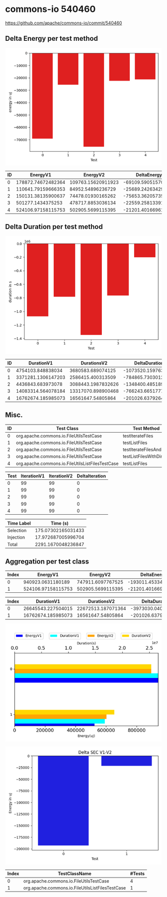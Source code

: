 # commons-io 540460


https://github.com/apache/commons-io/commit/540460



## Delta Energy per test method

![](./commons-io_delta_energy_0_v.png)


| ID | EnergyV1 | EnergyV2 | DeltaEnergy |
| --- | --- | --- | --- |
| 0 | 178872.74672482364 | 109763.15620911923 | -69109.5905157044 |
| 1 | 110641.79159666353 | 84952.54896236729 | -25689.242634296243 |
| 2 | 150131.38135900637 | 74478.01930165262 | -75653.36205735375 |
| 3 | 501277.1434375253 | 478717.8853036134 | -22559.258133911935 |
| 4 | 524106.97158115753 | 502905.5699115395 | -21201.401669618033 |

## Delta Duration per test method

![](./commons-io_delta_duration_0_v.png)


| ID | DurationV1 | DurationsV2 | DeltaDuration |
| --- | --- | --- | --- |
| 0 | 4754103.848838034 | 3680583.689074125 | -1073520.159763909 |
| 1 | 3371281.1306147203 | 2586415.400313509 | -784865.7303012111 |
| 2 | 4436843.683973078 | 3088443.1987832626 | -1348400.485189815 |
| 3 | 14083314.564078184 | 13317070.898900468 | -766243.665177716 |
| 4 | 16762674.185985073 | 16561647.54805864 | -201026.63792643324 |

## Misc.

| ID | Test Class | Test Method |
| --- | --- | --- |
| 0 | org.apache.commons.io.FileUtilsTestCase | testIterateFiles |
| 1 | org.apache.commons.io.FileUtilsTestCase | testListFiles |
| 2 | org.apache.commons.io.FileUtilsTestCase | testIterateFilesAndDirs |
| 3 | org.apache.commons.io.FileUtilsTestCase | testListFilesWithDirs |
| 4 | org.apache.commons.io.FileUtilsListFilesTestCase | testListFiles |


| Test | IterationV1 | IterationV2 | DeltaIteration |
| --- | --- | --- | --- |
| 0 | 99 | 99 | 0 |
| 1 | 99 | 99 | 0 |
| 2 | 99 | 99 | 0 |
| 3 | 99 | 99 | 0 |
| 4 | 99 | 99 | 0 |



| Time Label | Time (s) |
| --- | --- |
| Selection | 175.07302165031433 |
| Injection | 17.972687005996704 |
| Total | 2291.1670048236847 |


## Aggregation per test class

| Index | EnergyV1 | EnergyV2 | DeltaEnergy |
| --- | --- | --- | --- |
| 0 | 940923.0631180189 | 747911.6097767525 | -193011.45334126637 |
| 1 | 524106.97158115753 | 502905.5699115395 | -21201.401669618033 |

| Index | DurationV1 | DurationsV2 | DeltaDuration |
| --- | --- | --- | --- |
| 0 | 26645543.227504015 | 22672513.187071364 | -3973030.0404326506 |
| 1 | 16762674.185985073 | 16561647.54805864 | -201026.63792643324 |

![](./commons-io.png)

![](./commons-io_delta_1_v.png)

| Index | TestClassName | #Tests |
| --- | --- | --- |
| 0 | org.apache.commons.io.FileUtilsTestCase | 4 |
| 1 | org.apache.commons.io.FileUtilsListFilesTestCase | 1 |
